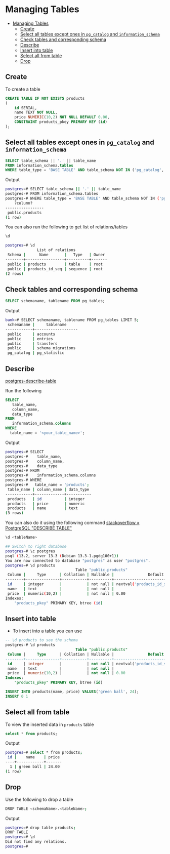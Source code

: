 # Managing Tables

- [Managing Tables](#managing-tables)
  - [Create](#create)
  - [Select all tables except ones in `pg_catalog` and `information_schema`](#select-all-tables-except-ones-in-pg_catalog-and-information_schema)
  - [Check tables and corresponding schema](#check-tables-and-corresponding-schema)
  - [Describe](#describe)
  - [Insert into table](#insert-into-table)
  - [Select all from table](#select-all-from-table)
  - [Drop](#drop)

## Create

To create a table

```sql
CREATE TABLE IF NOT EXISTS products
(
    id SERIAL,
    name TEXT NOT NULL,
    price NUMERIC(10,2) NOT NULL DEFAULT 0.00,
    CONSTRAINT products_pkey PRIMARY KEY (id)
);
```

## Select all tables except ones in `pg_catalog` and `information_schema`

```sql
SELECT table_schema || '.' || table_name 
FROM information_schema.tables 
WHERE table_type = 'BASE TABLE' AND table_schema NOT IN ('pg_catalog', 'information_schema');
```

Output

```bash
postgres=# SELECT table_schema || '.' || table_name 
postgres-# FROM information_schema.tables 
postgres-# WHERE table_type = 'BASE TABLE' AND table_schema NOT IN ('pg_catalog', 'information_schema');
    ?column?     
-----------------
 public.products
(1 row)
```

You can also run the following to get list of relations/tables

```bash
\d
```

```bash
postgres=# \d
              List of relations
 Schema |      Name       |   Type   | Owner 
--------+-----------------+----------+-------
 public | products        | table    | root
 public | products_id_seq | sequence | root
(2 rows)
```

## Check tables and corresponding schema

```sql
SELECT schemaname, tablename FROM pg_tables;
```

Output

```bash
bank=# SELECT schemaname, tablename FROM pg_tables LIMIT 5;
 schemaname |     tablename     
------------+-------------------
 public     | accounts
 public     | entries
 public     | transfers
 public     | schema_migrations
 pg_catalog | pg_statistic
```

## Describe

[postgres-describe-table](https://www.postgresqltutorial.com/postgresql-describe-table/)

Run the following

```sql
SELECT 
   table_name, 
   column_name, 
   data_type 
FROM 
   information_schema.columns
WHERE 
  table_name = '<your_table_name>';
```

Output

```bash
postgres=# SELECT 
postgres-#    table_name, 
postgres-#    column_name, 
postgres-#    data_type 
postgres-# FROM 
postgres-#    information_schema.columns
postgres-# WHERE 
postgres-#   table_name = 'products';
 table_name | column_name | data_type 
------------+-------------+-----------
 products   | id          | integer
 products   | price       | numeric
 products   | name        | text
(3 rows)
```

You can also do it using the following command [stackoverflow » PostgreSQL "DESCRIBE TABLE"](https://stackoverflow.com/questions/109325/postgresql-describe-table)

```bash
\d <tableName>
```

```bash
## Switch to right database
postgres=# \c postgres
psql (13.2, server 13.3 (Debian 13.3-1.pgdg100+1))
You are now connected to database "postgres" as user "postgres".
postgres=# \d products
                               Table "public.products"
 Column |     Type      | Collation | Nullable |               Default                
--------+---------------+-----------+----------+--------------------------------------
 id     | integer       |           | not null | nextval('products_id_seq'::regclass)
 name   | text          |           | not null | 
 price  | numeric(10,2) |           | not null | 0.00
Indexes:
    "products_pkey" PRIMARY KEY, btree (id)
```

## Insert into table

- To insert into a table you can use

```sql
-- \d products to see the schema
postgres-# \d products
                               Table "public.products"
 Column |     Type      | Collation | Nullable |               Default                
--------+---------------+-----------+----------+--------------------------------------
 id     | integer       |           | not null | nextval('products_id_seq'::regclass)
 name   | text          |           | not null | 
 price  | numeric(10,2) |           | not null | 0.00
Indexes:
    "products_pkey" PRIMARY KEY, btree (id)
```

```sql
INSERT INTO products(name, price) VALUES('green ball', 24);
INSERT 0 1
```

## Select all from table

To view the inserted data in `products` table

```sql
select * from products;
```

Output

```bash
postgres=# select * from products;
 id |    name    | price 
----+------------+-------
  1 | green ball | 24.00
(1 row)
```

## Drop

Use the following to drop a table

```bash
DROP TABLE <schemaName>.<tableName>;
```

Output

```bash
postgres=# drop table products;
DROP TABLE
postgres=# \d
Did not find any relations.
postgres=#
```
